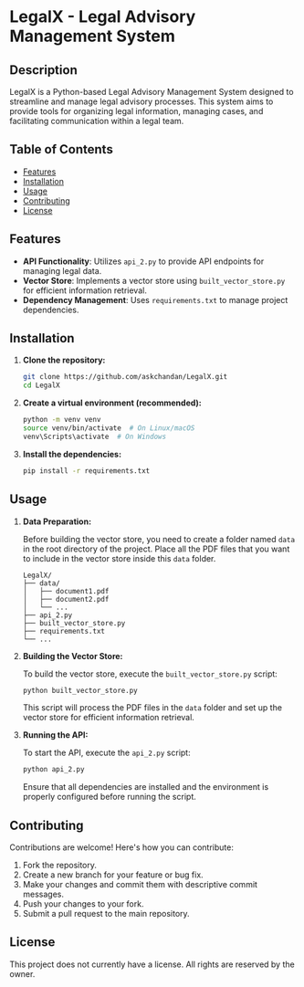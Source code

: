 # LegalX - Legal Advisory Management System

## Description

LegalX is a Python-based Legal Advisory Management System designed to streamline and manage legal advisory processes. This system aims to provide tools for organizing legal information, managing cases, and facilitating communication within a legal team.

## Table of Contents

- [Features](#features)
- [Installation](#installation)
- [Usage](#usage)
- [Contributing](#contributing)
- [License](#license)

## Features

- **API Functionality**: Utilizes `api_2.py` to provide API endpoints for managing legal data.
- **Vector Store**: Implements a vector store using `built_vector_store.py` for efficient information retrieval.
- **Dependency Management**: Uses `requirements.txt` to manage project dependencies.

## Installation

1.  **Clone the repository:**

    ```bash
    git clone https://github.com/askchandan/LegalX.git
    cd LegalX
    ```

2.  **Create a virtual environment (recommended):**

    ```bash
    python -m venv venv
    source venv/bin/activate  # On Linux/macOS
    venv\Scripts\activate  # On Windows
    ```

3.  **Install the dependencies:**

    ```bash
    pip install -r requirements.txt
    ```

## Usage

1.  **Data Preparation:**

    Before building the vector store, you need to create a folder named `data` in the root directory of the project. Place all the PDF files that you want to include in the vector store inside this `data` folder.

    ```
    LegalX/
    ├── data/
    │   ├── document1.pdf
    │   ├── document2.pdf
    │   └── ...
    ├── api_2.py
    ├── built_vector_store.py
    ├── requirements.txt
    └── ...
    ```

2.  **Building the Vector Store:**

    To build the vector store, execute the `built_vector_store.py` script:

    ```bash
    python built_vector_store.py
    ```

    This script will process the PDF files in the `data` folder and set up the vector store for efficient information retrieval.

3.  **Running the API:**

    To start the API, execute the `api_2.py` script:

    ```bash
    python api_2.py
    ```

    Ensure that all dependencies are installed and the environment is properly configured before running the script.


## Contributing

Contributions are welcome! Here's how you can contribute:

1.  Fork the repository.
2.  Create a new branch for your feature or bug fix.
3.  Make your changes and commit them with descriptive commit messages.
4.  Push your changes to your fork.
5.  Submit a pull request to the main repository.

## License

This project does not currently have a license. All rights are reserved by the owner.
